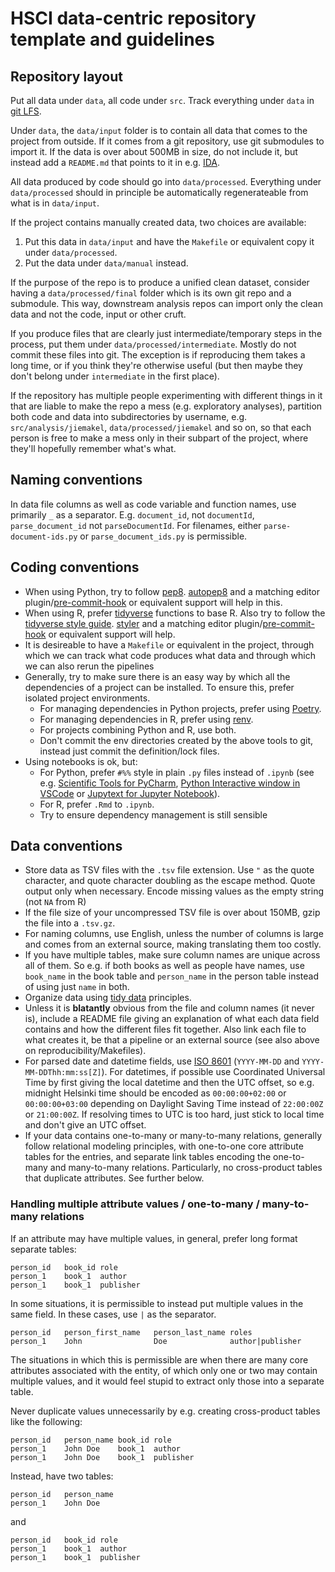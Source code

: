 # HSCI data-centric repository template and guidelines

## Repository layout

Put all data under `data`, all code under `src`. Track everything under `data` in [git LFS](https://git-lfs.github.com/).

Under `data`, the `data/input` folder is to contain all data that comes to the project from outside. If it comes from a git repository, use git submodules to import it. If the data is over about 500MB in size, do not include it, but instead add a `README.md` that points to it in e.g. [IDA](http://ida.fairdata.fi/).

All data produced by code should go into `data/processed`. Everything under `data/processed` should in principle be automatically regenerateable from what is in `data/input`.

If the project contains manually created data, two choices are available:

1. Put this data in `data/input` and have the `Makefile` or equivalent copy it under `data/processed`.
2. Put the data under `data/manual` instead.

If the purpose of the repo is to produce a unified clean dataset, consider having a `data/processed/final` folder which is its own git repo and a submodule. This way, downstream analysis repos can import only the clean data and not the code, input or other cruft.

If you produce files that are clearly just intermediate/temporary steps in the process, put them under `data/processed/intermediate`. Mostly do not commit these files into git. The exception is if reproducing them takes a long time, or if you think they're otherwise useful (but then maybe they don't belong under `intermediate` in the first place).

If the repository has multiple people experimenting with different things in it that are liable to make the repo a mess (e.g. exploratory analyses), partition both code and data into subdirectories by username, e.g. `src/analysis/jiemakel`, `data/processed/jiemakel` and so on, so that each person is free to make a mess only in their subpart of the project, where they'll hopefully remember what's what.

## Naming conventions

In data file columns as well as code variable and function names, use primarily `_` as a separator. E.g. `document_id`, not `documentId`, `parse_document_id` not `parseDocumentId`. For filenames, either `parse-document-ids.py` or `parse_document_ids.py` is permissible.

## Coding conventions

- When using Python, try to follow [pep8](https://www.python.org/dev/peps/pep-0008/). [autopep8](https://pypi.org/project/autopep8/) and a matching editor plugin/[pre-commit-hook](https://pre-commit.com/) or equivalent support will help in this.
- When using R, prefer [tidyverse](https://www.tidyverse.org/packages/) functions to base R. Also try to follow the [tidyverse style guide](https://style.tidyverse.org/). [styler](https://styler.r-lib.org/) and a matching editor plugin/[pre-commit-hook](https://pre-commit.com/) or equivalent support will help.
- It is desireable to have a `Makefile` or equivalent in the project, through which we can track what code produces what data and through which we can also rerun the pipelines
- Generally, try to make sure there is an easy way by which all the dependencies of a project can be installed. To ensure this, prefer isolated project environments.
  - For managing dependencies in Python projects, prefer using [Poetry](https://python-poetry.org/).
  - For managing dependencies in R, prefer using [renv](https://rstudio.github.io/renv/).
  - For projects combining Python and R, use both.
  - Don't commit the env directories created by the above tools to git, instead just commit the definition/lock files.
- Using notebooks is ok, but:
  - For Python, prefer `#%%` style in plain `.py` files instead of `.ipynb` (see e.g. [Scientific Tools for PyCharm](https://www.jetbrains.com/pycharm/features/scientific_tools.html), [Python Interactive window in VSCode](https://code.visualstudio.com/docs/python/jupyter-support-py) or [Jupytext for Jupyter Notebook](https://github.com/mwouts/jupytext)).
  - For R, prefer `.Rmd` to `.ipynb`.
  - Try to ensure dependency management is still sensible

## Data conventions

- Store data as TSV files with the `.tsv` file extension. Use `"` as the quote character, and quote character doubling as the escape method. Quote output only when necessary. Encode missing values as the empty string (not `NA` from R)
- If the file size of your uncompressed TSV file is over about 150MB, gzip the file into a `.tsv.gz`.
- For naming columns, use English, unless the number of columns is large and comes from an external source, making translating them too costly.
- If you have multiple tables, make sure column names are unique across all of them. So e.g. if both books as well as people have names, use `book_name` in the book table and `person_name` in the person table instead of using just `name` in both.
- Organize data using [tidy data](https://cran.r-project.org/web/packages/tidyr/vignettes/tidy-data.html) principles.
- Unless it is **blatantly** obvious from the file and column names (it never is), include a README file giving an explanation of what each data field contains and how the different files fit together. Also link each file to what creates it, be that a pipeline or an external source (see also above on reproducibility/Makefiles).
- For parsed date and datetime fields, use [ISO 8601](https://en.wikipedia.org/wiki/ISO_8601) (`YYYY-MM-DD` and `YYYY-MM-DDThh:mm:ss[Z]`). For datetimes, if possible use Coordinated Universal Time by first giving the local datetime and then the UTC offset, so e.g. midnight Helsinki time should be encoded as `00:00:00+02:00` or `00:00:00+03:00` depending on Daylight Saving Time instead of `22:00:00Z` or `21:00:00Z`. If resolving times to UTC is too hard, just stick to local time and don't give an UTC offset.
- If your data contains one-to-many or many-to-many relations, generally follow relational modeling principles, with one-to-one core attribute tables for the entries, and separate link tables encoding the one-to-many and many-to-many relations. Particularly, no cross-product tables that duplicate attributes. See further below.

### Handling multiple attribute values / one-to-many / many-to-many relations

If an attribute may have multiple values, in general, prefer long format separate tables:

```tsv
person_id   book_id role
person_1    book_1  author
person_1    book_1  publisher
```

In some situations, it is permissible to instead put multiple values in the same field. In these cases, use `|` as the separator.

```tsv
person_id   person_first_name   person_last_name roles
person_1    John                Doe              author|publisher
```

The situations in which this is permissible are when there are many core attributes associated with the entity, of which only one or two may contain multiple values, and it would feel stupid to extract only those into a separate table.

Never duplicate values unnecessarily by e.g. creating cross-product tables like the following:

```tsv
person_id   person_name book_id role
person_1    John Doe    book_1  author
person_1    John Doe    book_1  publisher
```

Instead, have two tables:

```tsv
person_id   person_name
person_1    John Doe
```

and

```tsv
person_id   book_id role
person_1    book_1  author
person_1    book_1  publisher
```

